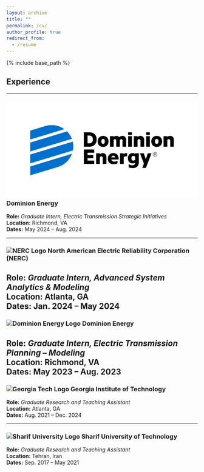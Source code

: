 ```yaml
---
layout: archive
title: ""
permalink: /cv/
author_profile: true
redirect_from:
  - /resume
---
```


{% include base_path %}

## Experience

---

### ![Dominion Energy Logo](../images/dominion.png "Dominion Energy") Dominion Energy
**Role:** *Graduate Intern, Electric Transmission Strategic Initiatives*  
**Location:** Richmond, VA  
**Dates:** May 2024 – Aug. 2024  


---

### ![NERC Logo](LOGO_URL "NERC") North American Electric Reliability Corporation (NERC)
**Role:** *Graduate Intern, Advanced System Analytics & Modeling*  
**Location:** Atlanta, GA  
**Dates:** Jan. 2024 – May 2024  
---

### ![Dominion Energy Logo](LOGO_URL "Dominion Energy") Dominion Energy
**Role:** *Graduate Intern, Electric Transmission Planning – Modeling*  
**Location:** Richmond, VA  
**Dates:** May 2023 – Aug. 2023  
---

### ![Georgia Tech Logo](LOGO_URL "Georgia Institute of Technology") Georgia Institute of Technology
**Role:** *Graduate Research and Teaching Assistant*  
**Location:** Atlanta, GA  
**Dates:** Aug. 2021 – Dec. 2024  

---

### ![Sharif University Logo](LOGO_URL "Sharif University of Technology") Sharif University of Technology
**Role:** *Graduate Research and Teaching Assistant*  
**Location:** Tehran, Iran  
**Dates:** Sep. 2017 – May 2021  
